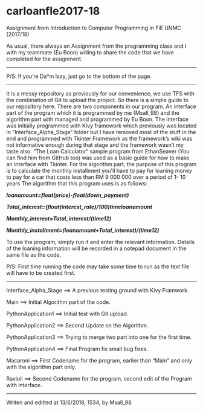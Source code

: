 # carloanfIe2017-18
Assignment from Introduction to Computer Programming in FiE UNMC (2017/18)


As usual, there always an Assignment from the programming class and I with my teammate (Eu Boon) willing to share the code that we have completed for the assignment. 

***************************************************************************
P/S: If you’re Da*m lazy, just go to the bottom of the page.

***************************************************************************

It is a messy repository as previously for our convenience, we use TFS with the combination of Git to upload the project. So there is a simple guide to our repository here.
There are two components in our program. An interface part of the program which it is programmed by me (Msall_98) and the algorithm part with managed and programmed by Eu Boon. The interface was initially programmed with Kivy framework which previously was located in “Interface_Alpha_Stage” folder but I have removed most of the stuff in the end and programmed with Tkinter Framework as the framework’s wiki was not informative enough during that stage and the framework wasn’t my taste also. “The Loan Calculator” sample program from EthanSeaver (You can find him from GitHub too) was used as a basic guide for how to make an interface with Tkinter.
For the algorithm part, the purpose of this program is to calculate the monthly installment you'll have to pay for loaning money to pay for a car that costs less than RM 9 000 000 over a period of 1- 10 years
The algorithm that this program uses is as follows:

<b><i>loanamount=float(price)-float(down_payment)

Total_interest=(float(interest_rate)/100)timeloanamount

Monthly_interest=Total_interest/(time12)

Monthly_installment=(loanamount+Total_interest)/(time12)</i></b>

To use the program, simply run it and enter the relevant information. Details of the loaning information will be recorded in a notepad document in the same file as the code.

P/S: First time running the code may take some time to run as the text file will have to be created first.

******************************************************************************************************************

Interface_Alpha_Stage ==> A previous testing ground with Kivy Framwork.

Main ==> Initial Algorithm part of the code.

PythonApplication1 ==> Initial test with Git upload.

PythonApplication2 ==> Second Update on the Algorithm.

PythonApplication3 ==> Trying to merge two part into one for the first time.

PythonApplication4 ==> Final Program fix small bug fixes.

Macaroni ==> First Codename for the program, earlier than “Main” and only with the algorithm part only.

Ravioli ==> Second Codename for the program, second edit of the Program with interface.

******************************************************************************************************************


Writen and editted at 13/6/2018, 1534, by Msall_98
